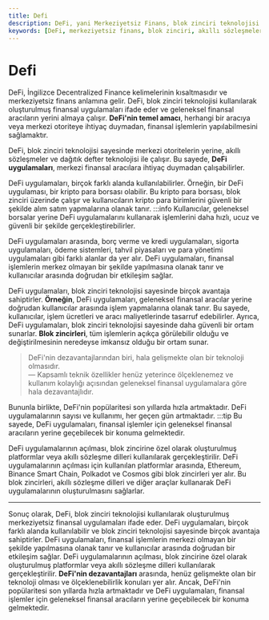```yaml
---
title: Defi
description: DeFi, yani Merkeziyetsiz Finans, blok zinciri teknolojisi yardımıyla finansal işlemleri aracı olmadan gerçekleştirmeye olanak tanır. Bu uygulamalar, kullanıcılar arasındaki doğrudan etkileşimi artırarak geçerli bir alternatif sunmaktadır.
keywords: [DeFi, merkeziyetsiz finans, blok zinciri, akıllı sözleşmeler, kripto para]
---
```


# Defi

DeFi, İngilizce Decentralized Finance kelimelerinin kısaltmasıdır ve merkeziyetsiz finans anlamına gelir. DeFi, blok zinciri teknolojisi kullanılarak oluşturulmuş finansal uygulamaları ifade eder ve geleneksel finansal aracıların yerini almaya çalışır. **DeFi'nin temel amacı**, herhangi bir aracıya veya merkezi otoriteye ihtiyaç duymadan, finansal işlemlerin yapılabilmesini sağlamaktır.

DeFi, blok zinciri teknolojisi sayesinde merkezi otoritelerin yerine, akıllı sözleşmeler ve dağıtık defter teknolojisi ile çalışır. Bu sayede, **DeFi uygulamaları**, merkezi finansal aracılara ihtiyaç duymadan çalışabilirler.

DeFi uygulamaları, birçok farklı alanda kullanılabilirler. Örneğin, bir DeFi uygulaması, bir kripto para borsası olabilir. Bu kripto para borsası, blok zinciri üzerinde çalışır ve kullanıcıların kripto para birimlerini güvenli bir şekilde alım satım yapmalarına olanak tanır. :::info Kullanıcılar, geleneksel borsalar yerine DeFi uygulamalarını kullanarak işlemlerini daha hızlı, ucuz ve güvenli bir şekilde gerçekleştirebilirler.

DeFi uygulamaları arasında, borç verme ve kredi uygulamaları, sigorta uygulamaları, ödeme sistemleri, tahvil piyasaları ve para yönetimi uygulamaları gibi farklı alanlar da yer alır. DeFi uygulamaları, finansal işlemlerin merkez olmayan bir şekilde yapılmasına olanak tanır ve kullanıcılar arasında doğrudan bir etkileşim sağlar.

DeFi uygulamaları, blok zinciri teknolojisi sayesinde birçok avantaja sahiptirler. **Örneğin**, DeFi uygulamaları, geleneksel finansal aracılar yerine doğrudan kullanıcılar arasında işlem yapmalarına olanak tanır. Bu sayede, kullanıcılar, işlem ücretleri ve aracı maliyetlerinde tasarruf edebilirler. Ayrıca, DeFi uygulamaları, blok zinciri teknolojisi sayesinde daha güvenli bir ortam sunarlar. **Blok zincirleri**, tüm işlemlerin açıkça görülebilir olduğu ve değiştirilmesinin neredeyse imkansız olduğu bir ortam sunar.

> DeFi'nin dezavantajlarından biri, hala gelişmekte olan bir teknoloji olmasıdır.  
> — Kapsamlı teknik özellikler henüz yeterince ölçeklenemez ve kullanım kolaylığı açısından geleneksel finansal uygulamalara göre hala dezavantajlıdır.

Bununla birlikte, DeFi'nin popülaritesi son yıllarda hızla artmaktadır. DeFi uygulamalarının sayısı ve kullanımı, her geçen gün artmaktadır. :::tip Bu sayede, DeFi uygulamaları, finansal işlemler için geleneksel finansal aracıların yerine geçebilecek bir konuma gelmektedir.

DeFi uygulamalarının açılması, blok zincirine özel olarak oluşturulmuş platformlar veya akıllı sözleşme dilleri kullanılarak gerçekleştirilir. DeFi uygulamalarının açılması için kullanılan platformlar arasında, Ethereum, Binance Smart Chain, Polkadot ve Cosmos gibi blok zincirleri yer alır. Bu blok zincirleri, akıllı sözleşme dilleri ve diğer araçlar kullanarak DeFi uygulamalarının oluşturulmasını sağlarlar.

---

Sonuç olarak, DeFi, blok zinciri teknolojisi kullanılarak oluşturulmuş merkeziyetsiz finansal uygulamaları ifade eder. DeFi uygulamaları, birçok farklı alanda kullanılabilir ve blok zinciri teknolojisi sayesinde birçok avantaja sahiptirler. DeFi uygulamaları, finansal işlemlerin merkezi olmayan bir şekilde yapılmasına olanak tanır ve kullanıcılar arasında doğrudan bir etkileşim sağlar. DeFi uygulamalarının açılması, blok zincirine özel olarak oluşturulmuş platformlar veya akıllı sözleşme dilleri kullanılarak gerçekleştirilir. **DeFi'nin dezavantajları** arasında, henüz gelişmekte olan bir teknoloji olması ve ölçeklenebilirlik konuları yer alır. Ancak, DeFi'nin popülaritesi son yıllarda hızla artmaktadır ve DeFi uygulamaları, finansal işlemler için geleneksel finansal aracıların yerine geçebilecek bir konuma gelmektedir.